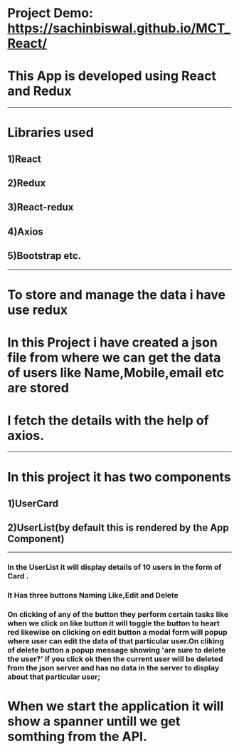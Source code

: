 # Project Demo: https://sachinbiswal.github.io/MCT_React/
# This App is developed using React and Redux
---------------------------------------------------------------------------
# Libraries used
## 1)React
## 2)Redux
## 3)React-redux
## 4)Axios
## 5)Bootstrap etc.
---------------------------------------------------------------------------
# To store and manage the data i have use redux 
# In this Project i have created a json file from where we can get the data of users like Name,Mobile,email etc are stored
# I fetch the details with the help of axios.
---------------------------------------------------------------------------
# In this project it has two components 
## 1)UserCard 
## 2)UserList(by default this is rendered by the App Component)
---------------------------------------------------------------------------
### In the UserList it will display details of 10 users in the form of Card .
### It Has three buttons Naming Like,Edit and Delete
### On clicking of any of the button they perform certain tasks like when we click on like button it will toggle the button to heart red likewise on clicking on edit button a modal form will popup where user can edit the data of that particular user.On cliking of delete button a popup message showing 'are sure to delete the user?' if you click ok then the current user will be deleted from the json server and has no data in the server to display about that particular user;
# When we start the application it will show a spanner untill we get somthing from the API.
